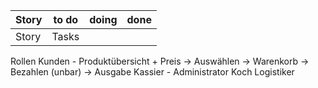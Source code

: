 | Story | to do | doing | done |
| ----- | ----- | ----- | ---- |
| Story | Tasks |       |      |

Rollen
	Kunden - Produktübersicht + Preis -> Auswählen -> Warenkorb -> Bezahlen (unbar) -> Ausgabe
	Kassier - 
	Administrator
	Koch
	Logistiker
	

